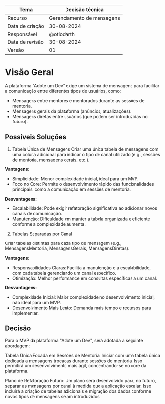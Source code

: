 | Tema            | Decisão técnica            |
| --------------- | -------------------------- |
| Recurso         | Gerenciamento de mensagens |
| Data de criação | 30-08-2024                 |
| Responsável     | @otiodarth                 |
| Data de revisão | 30-08-2024                 |
| Versão          | 01                         |

# Visão Geral

A plataforma "Adote um Dev" exige um sistema de mensagens para facilitar a comunicação entre diferentes tipos de usuários, como:

- Mensagens entre mentores e mentorados durante as sessões de mentoria.
- Mensagens gerais da plataforma (anúncios, atualizações).
- Mensagens diretas entre usuários (que podem ser introduzidas no futuro).

## Possíveis Soluções

1. Tabela Única de Mensagens
   Criar uma única tabela de mensagens com uma coluna adicional para indicar o tipo de canal utilizado (e.g., sessões de mentoria, mensagens gerais, etc.).

**Vantagens:**

- Simplicidade: Menor complexidade inicial, ideal para um MVP.
- Foco no Core: Permite o desenvolvimento rápido das funcionalidades principais, como a comunicação em sessões de mentoria.

**Desvantagens:**

- Escalabilidade: Pode exigir refatoração significativa ao adicionar novos canais de comunicação.
- Manutenção: Dificuldade em manter a tabela organizada e eficiente conforme a complexidade aumenta.

2. Tabelas Separadas por Canal

Criar tabelas distintas para cada tipo de mensagem (e.g., MensagensMentoria, MensagensGerais, MensagensDiretas).

**Vantagens:**

- Responsabilidades Claras: Facilita a manutenção e a escalabilidade, com cada tabela gerenciando um canal específico.
- Otimização: Melhor performance em consultas específicas a um canal.

**Desvantagens:**

- Complexidade Inicial: Maior complexidade no desenvolvimento inicial, não ideal para um MVP.
- Desenvolvimento Mais Lento: Demanda mais tempo e recursos para implementar.

## Decisão

Para o MVP da plataforma "Adote um Dev", será adotada a seguinte abordagem:

Tabela Única Focada em Sessões de Mentoria: Iniciar com uma tabela única dedicada a mensagens trocadas durante sessões de mentoria. Isso permitirá um desenvolvimento mais ágil, concentrando-se no core da plataforma.

Plano de Refatoração Futuro: Um plano será desenvolvido para, no futuro, separar as mensagens por canal à medida que a aplicação escalar. Isso incluirá a criação de tabelas adicionais e migração dos dados conforme novos tipos de mensagens sejam introduzidos.
